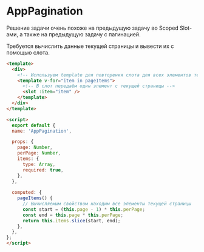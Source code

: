 # AppPagination

Решение задачи очень похоже на предыдущую задачу во Scoped Slot-ами, а также на предыдущую задачу с пагинацией.

Требуется вычислить данные текущей страницы и вывести их с помощью слота.



```html
<template>
  <div>
    <!-- Используем template для повторения слота для всех элементов текущей страницы -->
    <template v-for="item in pageItems">
      <!-- В слот передаём один элемент с текущей страницы -->
      <slot :item="item" />
    </template>
  </div>
</template>

<script>
  export default {
  name: 'AppPagination',

  props: {
    page: Number,
    perPage: Number,
    items: {
      type: Array,
      required: true,
    },
  },
    
  computed: {
    pageItems() {
      // Вычисляемым свойством находим все элементы текущей страницы
      const start = (this.page - 1) * this.perPage;
      const end = this.page * this.perPage;
      return this.items.slice(start, end);
    },
  },
};
</script>
```  
